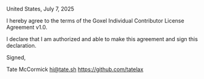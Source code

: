 United States, July 7, 2025

I hereby agree to the terms of the Goxel Individual Contributor License
Agreement v1.0.

I declare that I am authorized and able to make this agreement and sign this
declaration.

Signed,

Tate McCormick hi@tate.sh https://github.com/tatelax